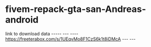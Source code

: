 # fivem-repack-gta-san-Andreas-android



link to download data ----- --- ----https://freeterabox.com/s/1UEqvMo8F1CzS6k1t8iDMcA --- --- 
